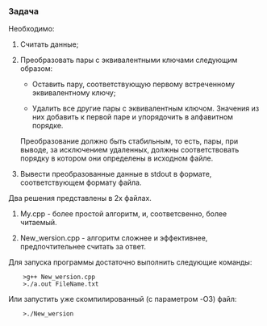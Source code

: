 ### Задача

Необходимо:

1. Считать данные;

2. Преобразовать пары с эквивалентными ключами следующим образом:
    - Оставить пару, соответствующую первому встреченному эквивалентному ключу;
  
    - Удалить все другие пары с эквивалентным ключом. Значения из них добавить к первой паре и упорядочить в алфавитном порядке.

    Преобразование должно быть стабильным, то есть, пары, при выводе, за исключением удаленных, должны соответствовать порядку в котором они определены в исходном файле.

3. Вывести преобразованные данные в stdout в формате, соответствующем формату файла.

Два решения представлены в 2х файлах.

1. My.cpp - более простой алгоритм, и, соответсвенно, более читаемый.

2. New_wersion.cpp - алгоритм сложнее и эффективнее, предпочтительнее считать за ответ.

Для запуска программы достаточно выполнить следующие команды:

        >g++ New_wersion.cpp
        >./a.out FileName.txt

Или запустить уже скомпилированный (с параметром -O3) файл:

        >./New_wersion
